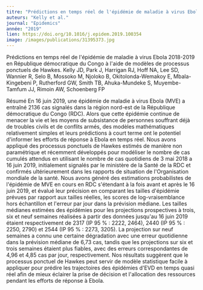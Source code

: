 ```yaml
---
titre: "Prédictions en temps réel de l'épidémie de maladie à virus Ebola 2018-2019 en République démocratique du Congo à l'aide de modèles de processus ponctuels de Hawkes."
auteurs: "Kelly et al."
journal: "Epidemics"
année: "2019"
lien: https://doi.org/10.1016/j.epidem.2019.100354
image: /images/publications/31395373.jpg
---
```

Prédictions en temps réel de l'épidémie de maladie à virus Ebola 2018-2019 en République démocratique du Congo à l'aide de modèles de processus ponctuels de Hawkes.
Kelly JD, Park J, Harrigan RJ, Hoff NA, Lee SD, Wannier R, Selo B, Mossoko M, Njoloko B, Okitolonda-Wemakoy E, Mbala-Kingebeni P, Rutherford GW, Smith TB, Ahuka-Mundeke S, Muyembe-Tamfum JJ, Rimoin AW, Schoenberg FP

Résumé
En 16 juin 2019, une épidémie de maladie à virus Ebola (MVE) a entraîné 2136 cas signalés dans la région nord-est de la République démocratique du Congo (RDC). Alors que cette épidémie continue de menacer la vie et les moyens de subsistance de personnes souffrant déjà de troubles civils et de conflits armés, des modèles mathématiques relativement simples et leurs prédictions à court terme ont le potentiel d'informer les efforts de réponse à Ebola en temps réel. Nous avons appliqué des processus ponctuels de Hawkes estimés de manière non paramétrique et récemment développés pour modéliser le nombre de cas cumulés attendus en utilisant le nombre de cas quotidiens de 3 mai 2018 a 16 juin 2019, initialement signalés par le ministère de la Santé de la RDC et confirmés ultérieurement dans les rapports de situation de l'Organisation mondiale de la santé. Nous avons généré des estimations probabilistes de l'épidémie de MVE en cours en RDC s'étendant à la fois avant et après le 16 juin 2019, et évalué leur précision en comparant les tailles d'épidémie prévues par rapport aux tailles réelles, les scores de log-vraisemblance hors échantillon et l'erreur par jour dans la prévision médiane. Les tailles médianes estimées des épidémies pour les projections prospectives à trois, six et neuf semaines réalisées à partir des données jusqu'au 16 juin 2019 étaient respectivement de 2317 (IP 95 % : 2222, 2464), 2440 (IP 95 % : 2250, 2790) et 2544 (IP 95 % : 2273, 3205). La projection sur neuf semaines a connu une certaine dégradation avec une erreur quotidienne dans la prévision médiane de 6,73 cas, tandis que les projections sur six et trois semaines étaient plus fiables, avec des erreurs correspondantes de 4,96 et 4,85 cas par jour, respectivement. Nos résultats suggèrent que le processus ponctuel de Hawkes peut servir de modèle statistique facile à appliquer pour prédire les trajectoires des épidémies d'EVD en temps quasi réel afin de mieux éclairer la prise de décision et l'allocation des ressources pendant les efforts de réponse à Ebola.
